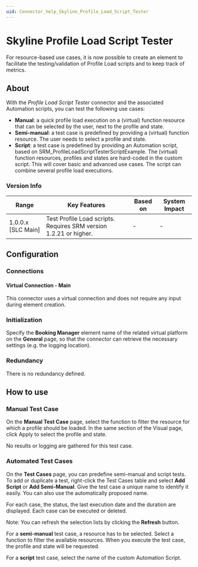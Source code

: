 ```yaml
---
uid: Connector_help_Skyline_Profile_Load_Script_Tester
---
```


# Skyline Profile Load Script Tester

For resource-based use cases, it is now possible to create an element to facilitate the testing/validation of Profile Load scripts and to keep track of metrics.

## About

With the *Profile Load Script Tester* connector and the associated Automation scripts, you can test the following use cases:

- **Manual**: a quick profile load execution on a (virtual) function resource that can be selected by the user, next to the profile and state.
- **Semi-manual**: a test case is predefined by providing a (virtual) function resource. The user needs to select a profile and state.
- **Script**: a test case is predefined by providing an Automation script, based on SRM_ProfileLoadScriptTesterScriptExample. The (virtual) function resources, profiles and states are hard-coded in the custom script. This will cover basic and advanced use cases. The script can combine several profile load executions.

### Version Info

| Range              | Key Features                                                    | Based on   | System Impact   |
|----------------------|-------------------------------------------------------------------|--------------|-------------------|
| 1.0.0.x [SLC Main]   | Test Profile Load scripts. Requires SRM version 1.2.21 or higher. | -            | -                 |

## Configuration

### Connections

#### Virtual Connection - Main

This connector uses a virtual connection and does not require any input during element creation.

### Initialization

Specify the **Booking Manager** element name of the related virtual platform on the **General** page, so that the connector can retrieve the necessary settings (e.g. the logging location).

### Redundancy

There is no redundancy defined.

## How to use

### Manual Test Case

On the **Manual Test Case** page, select the function to filter the resource for which a profile should be loaded. In the same section of the Visual page, click Apply to select the profile and state.

No results or logging are gathered for this test case.

### Automated Test Cases

On the **Test Cases** page, you can predefine semi-manual and script tests. To add or duplicate a test, right-click the Test Cases table and select **Add Script** or **Add Semi-Manual**. Give the test case a unique name to identify it easily. You can also use the automatically proposed name.

For each case, the status, the last execution date and the duration are displayed. Each case can be executed or deleted.

Note: You can refresh the selection lists by clicking the **Refresh** button.

For a **semi-manual** test case, a resource has to be selected. Select a function to filter the available resources. When you execute the test case, the profile and state will be requested.

For a **script** test case, select the name of the custom Automation Script.

